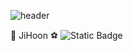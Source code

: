 ![header](https://capsule-render.vercel.app/api?type=transparent&text=Welcome%20to%20JiHoon%20Github👋&fontSize=50)

<!--
**ChaeJiHoon/ChaeJiHoon** is a ✨ _special_ ✨ repository because its `README.md` (this file) appears on your GitHub profile.

Here are some ideas to get you started:

- 🔭 I’m currently working on ...
- 🌱 I’m currently learning ...
- 👯 I’m looking to collaborate on ...
- 🤔 I’m looking for help with ...
- 💬 Ask me about ...
- 📫 How to reach me: ...
- 😄 Pronouns: ...
- ⚡ Fun fact: ...
-->

🏃 JiHoon ⚽
![Static Badge](https://img.shields.io/badge/181717-git-black?style=flat)
